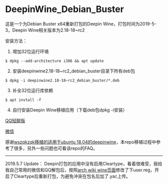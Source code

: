 # DeepinWine_Debian_Buster

这是一个为Debian Buster x64重新打包的Deepin Wine，打包时间为2019-5-3，Deepin Wine相关版本为2.18-18~rc2

安装方法：
1. 增加32位运行环境
```
$ dpkg --add-architecture i386 && apt update
```

2. 安装deepinwine2.18-18~rc2_debian_buster目录下所有deb包
```
$ dpkg -i deepinwine2.18-18~rc2_debian_buster/*.deb
```

3. 补全32位运行库依赖
```
$ apt install -f
```
4. 自行安装Deepin Wine移植应用（下载deb包dpkg -i安装）

[QQ轻聊版](https://mirrors.aliyun.com/deepin/pool/non-free/d/deepin.com.qq.im.light/)

[微信](https://mirrors.aliyun.com/deepin/pool/non-free/d/deepin.com.wechat/)

感谢[wszqkzqk移植的适用于ubuntu 18.04的deepinwine](https://github.com/wszqkzqk/deepin-wine-ubuntu)，本repo移植过程中参考了很多，另外一些问题也可看该repo的FAQ。

---------------
2019.5.7 Update：
Deepin打包的应用中没有启用Cleartype，看着很难受，我给我自己常用的微信和QQ解包后，按照[arch wiki wine页面](https://wiki.archlinux.org/index.php/Wine#Enable_font_smoothing)修改了下user.reg，开启了Cleartype后重新打包，为避免冲突在包名后加了.yac上传。
